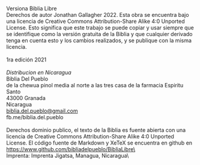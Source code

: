 \
Versiona Biblia Libre\
Derechos de autor Jonathan Gallagher 2022. Esta obra se encuentra bajo una licencia de Creative Commons Attribution-Share Alike 4:0 Unported License. Esto significa que este trabajo se puede copiar y usar siempre que se identifique como la versión gratuita de la Biblia y que cualquier derivado tenga en cuenta esto y los cambios realizados, y se publique con la misma licencia. \
\
1ra edición 2021\
\
*Distribucion en Nicaragua*\
Biblia Del Pueblo\
de la chewua pinol media al norte a las tres casa de la farmacia Espiritu Santo\
43000 Granada\
Nicaragua\
biblia.del.pueblo@gmail.com\
fb.me/biblia.del.pueblo\
\
Derechos dominio publico, el texto de la Biblia es fuente abierta con una licencia de Creative Commons Attribution-Share Alike 4:0 Unported License. El código fuente de Markdown y XeTeX se encuentra en github en\
https://www.github.com/bibliadelpueblo/BibliaLibre\
\
Imprenta: Imprenta Jigatsa, Managua, Nicaragua\